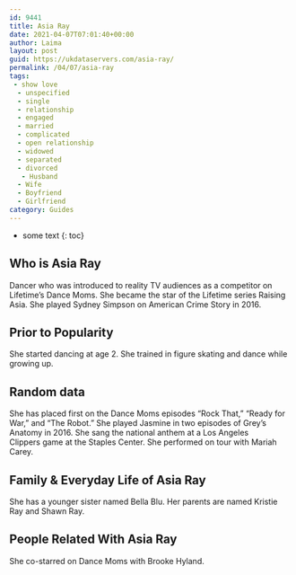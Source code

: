 ```yaml
---
id: 9441
title: Asia Ray
date: 2021-04-07T07:01:40+00:00
author: Laima
layout: post
guid: https://ukdataservers.com/asia-ray/
permalink: /04/07/asia-ray
tags:
 - show love
  - unspecified
  - single
  - relationship
  - engaged
  - married
  - complicated
  - open relationship
  - widowed
  - separated
  - divorced
   - Husband
  - Wife
  - Boyfriend
  - Girlfriend
category: Guides
---
```


* some text
{: toc}


## Who is Asia Ray
                  
                  
                  
Dancer who was introduced to reality TV audiences as a competitor on Lifetime&#8217;s Dance Moms. She became the star of the Lifetime series Raising Asia. She played Sydney Simpson on American Crime Story in 2016. 
                  
              
            
              
            
                
                
                
## Prior to Popularity
                  
                  
                  
She started dancing at age 2. She trained in figure skating and dance while growing up.
                  
              
            
              
            
                
                
                
## Random data
                  
                  
                  
She has placed first on the Dance Moms episodes &#8220;Rock That,&#8221; &#8220;Ready for War,&#8221; and &#8220;The Robot.&#8221; She played Jasmine in two episodes of Grey&#8217;s Anatomy in 2016. She sang the national anthem at a Los Angeles Clippers game at the Staples Center. She performed on tour with Mariah Carey. 
                  
              
            
              
            
                
                
                
## Family & Everyday Life of Asia Ray
                  
                  
                  
She has a younger sister named Bella Blu. Her parents are named Kristie Ray and Shawn Ray.
                  
              
            
              
            
                
                
                
## People Related With Asia Ray
                  
                  
                  
She co-starred on Dance Moms with Brooke Hyland.
                  
              
            
              
            
                
              
            
              
              
            
            
              
            
          
          
          
